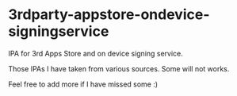 # 3rdparty-appstore-ondevice-signingservice
IPA for 3rd Apps Store and on device signing service.

Those IPAs I have taken from various sources. Some will not works.

Feel free to add more if I have missed some :)

